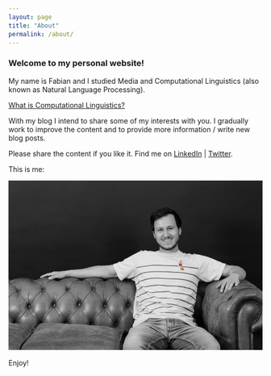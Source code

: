 ```yaml
---
layout: page
title: "About"
permalink: /about/
---
```


### Welcome to my personal website!

My name is Fabian and I studied Media and Computational Linguistics (also known as Natural Language Processing).

<a href="https://en.wikipedia.org/wiki/Computational_linguistics" target="_blank">What is Computational Linguistics?</a>

With my blog I intend to share some of my interests with you. I gradually work to improve the content and to provide more information / write new blog posts.

Please share the content if you like it.
Find me on [LinkedIn](https://www.linkedin.com/in/fabian-lang-0841ba220/) | [Twitter](https://twitter.com/langfab).

This is me:

<img src="/images/about-me.png" class="inline"/>

Enjoy!
